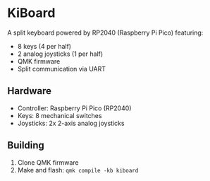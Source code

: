 # KiBoard

A split keyboard powered by RP2040 (Raspberry Pi Pico) featuring:
* 8 keys (4 per half)
* 2 analog joysticks (1 per half)
* QMK firmware
* Split communication via UART

## Hardware
* Controller: Raspberry Pi Pico (RP2040)
* Keys: 8 mechanical switches
* Joysticks: 2x 2-axis analog joysticks

## Building
1. Clone QMK firmware
2. Make and flash: `qmk compile -kb kiboard`